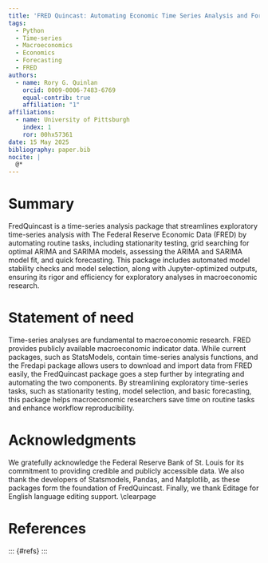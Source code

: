 ```yaml
---
title: 'FRED Quincast: Automating Economic Time Series Analysis and Forecasting in Python'
tags:
  - Python 
  - Time-series
  - Macroeconomics
  - Economics
  - Forecasting
  - FRED
authors:
  - name: Rory G. Quinlan
    orcid: 0009-0006-7483-6769
    equal-contrib: true
    affiliation: "1"
affiliations:
  - name: University of Pittsburgh
    index: 1
    ror: 00hx57361
date: 15 May 2025
bibliography: paper.bib
nocite: |
  @*
---
```



# Summary

FredQuincast is a time-series analysis package that streamlines exploratory time-series analysis with The Federal Reserve Economic Data (FRED) by automating routine tasks, including stationarity testing, grid searching for optimal ARIMA and SARIMA models, assessing the ARIMA and SARIMA model fit, and quick forecasting. This package includes automated model stability checks and model selection, along with Jupyter-optimized outputs, ensuring its rigor and efficiency for exploratory analyses in macroeconomic research.

# Statement of need

Time-series analyses are fundamental to macroeconomic research. FRED provides publicly available macroeconomic indicator data. While current packages, such as StatsModels, contain time-series analysis functions, and the Fredapi package allows users to download and import data from FRED easily, the FredQuincast package goes a step further by integrating and automating the two components. By streamlining exploratory time-series tasks, such as stationarity testing, model selection, and basic forecasting, this package helps macroeconomic researchers save time on routine tasks and enhance workflow reproducibility.

# Acknowledgments

We gratefully acknowledge the Federal Reserve Bank of St. Louis for its commitment to providing credible and publicly accessible data. We also thank the developers of Statsmodels, Pandas, and Matplotlib, as these packages form the foundation of FredQuincast. Finally, we thank Editage for English language editing support.
\clearpage

# References
::: {#refs}
:::

